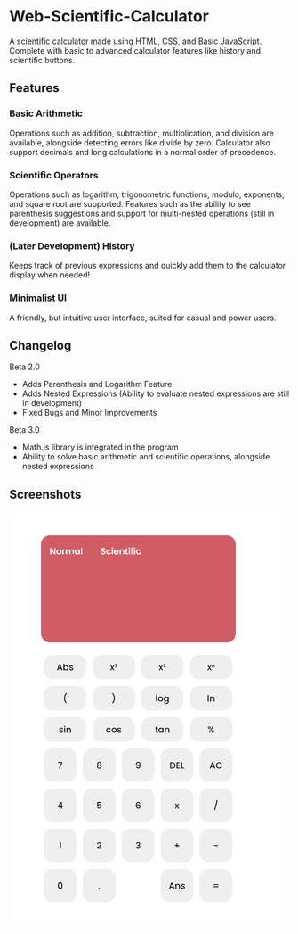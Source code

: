 # Web-Scientific-Calculator
A scientific calculator made using HTML, CSS, and Basic JavaScript. Complete with basic to advanced calculator features like history and scientific buttons.

## Features
### Basic Arithmetic
Operations such as addition, subtraction, multiplication, and division are available, alongside detecting errors like divide by zero. Calculator also support decimals and long calculations in a normal order of precedence.

### Scientific Operators
Operations such as logarithm, trigonometric functions, modulo, exponents, and square root are supported. Features such as the ability to see parenthesis suggestions and support for multi-nested operations (still in development) are available.

### (Later Development) History
Keeps track of previous expressions and quickly add them to the calculator display when needed!

### Minimalist UI
A friendly, but intuitive user interface, suited for casual and power users.

## Changelog
Beta 2.0
- Adds Parenthesis and Logarithm Feature
- Adds Nested Expressions (Ability to evaluate nested expressions are still in development)
- Fixed Bugs and Minor Improvements

Beta 3.0 
- Math.js library is integrated in the program
- Ability to solve basic arithmetic and scientific operations, alongside nested expressions

## Screenshots
![alt text](image.png)